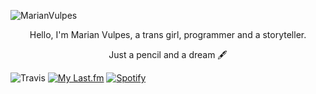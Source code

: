 ![MarianVulpes](https://github.com/MarianVulpes/MarianVulpes/blob/main/nbn.png)
<p align="center">Hello, I'm Marian Vulpes, a trans girl, programmer and a storyteller.</p>
<p align="center">Just a pencil and a dream &#128395;</p>

![Travis](https://steam-stat.vercel.app/api?profileName=nocnitsavulpes)
[![My Last.fm](https://lastfm-recently-played.vercel.app/api?user=marianvulpes&width=300&count=5)](https://www.last.fm/user/marianvulpes)
[![Spotify](https://now-playing-pqytlme7u-diabolicwitch.vercel.app/api/spotify?background_color=0d1117&border_color=ffffff)](https://open.spotify.com/user/ewt4ywvzbhdhx4uhrparn3rxt)
